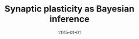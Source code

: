 ---
title: "Synaptic plasticity as Bayesian inference"
collection: publications
category: other
permalink: /publication/2015-01-01-synaptic
excerpt: 'This paper shows how synaptic plasticity can be understood as a form of Bayesian inference.'
date: 2015-01-01
venue: 'Nature Neuroscience'
citation: 'Aitchison L, Jegminat J, Menendez J, Pfister JP, Pouget A, Latham PE. (2015). &quot;Synaptic plasticity as Bayesian inference.&quot; <i>Nature Neuroscience</i>.'
--- 